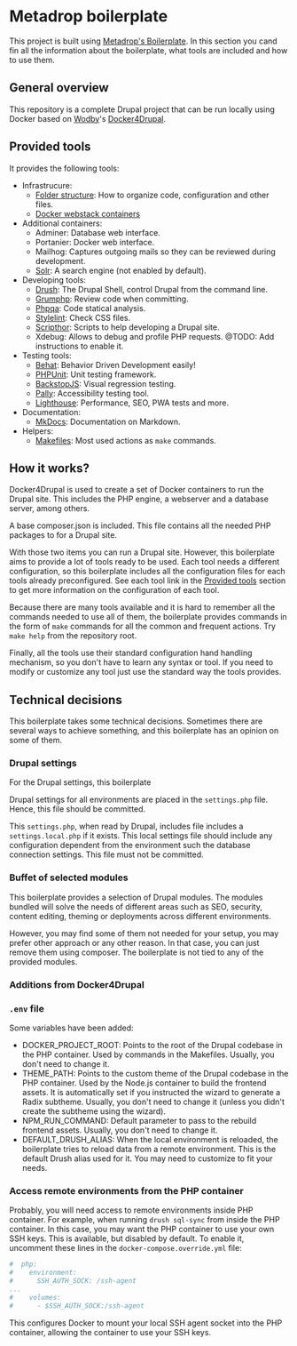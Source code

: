 # Metadrop boilerplate

This project is built using [Metadrop's Boilerplate](https://github.com/Metadrop/drupal-boilerplate). In this section you cand fin all the information about the boilerplate, what tools are included and how to use them.



## General overview

This repository is a complete Drupal project that can be run locally using Docker based on [Wodby](https://wodby.com/)'s [Docker4Drupal](https://wodby.com/docs/1.0/stacks/drupal/local/).



## Provided tools

It provides the following tools:

  - Infrastrucure:
    - [Folder structure](folders.md): How to organize code, configuration and other files.
    - [Docker webstack containers](containers.md)
  - Additional containers:
    - Adminer: Database web interface.
    - Portanier: Docker web interface.
    - Mailhog: Captures outgoing mails so they can be reviewed during development.
    - [Solr](solr.md): A search engine (not enabled by default).
  - Developing tools:
    - [Drush](drush.md): The Drupal Shell, control Drupal from the command line.
    - [Grumphp](grumphp.md): Review code when committing.
    - [Phpqa](phpqa.md): Code statical analysis.
    - [Stylelint](stylelint.md): Check CSS files.
    - [Scripthor](scripthor.md): Scripts to help developing a Drupal site.
    - Xdebug: Allows to debug and profile PHP requests. @TODO: Add instructions to enable it.
  - Testing tools:
    - [Behat](behat.md): Behavior Driven Development easily!
    - [PHPUnit](phpunit.md): Unit testing framework.
    - [BackstopJS](backstopjs.md): Visual regression testing.
    - [Pally](pa11y.md): Accessibility testing tool.
    - [Lighthouse](lighthouse.md): Performance, SEO, PWA tests and more.
  - Documentation:
    - [MkDocs](mkdocs.md): Documentation on Markdown.
  - Helpers:
    - [Makefiles](makefiles.md): Most used actions as `make` commands.



## How it works?

Docker4Drupal is used to create a set of Docker containers to run the Drupal site. This includes the PHP engine, a webserver and a database server, among others.

A base composer.json is included. This file contains all the needed PHP packages to for a Drupal site.

With those two items you can run a Drupal site. However, this boilerplate aims to provide a lot of tools ready to be used. Each tool needs a different configuration, so this boilerplate includes all the configuration files for each tools already preconfigured. See each tool link in the [Provided tools](index.md#provided-tools) section to get more information on the configuration of each tool.

Because there are many tools available and it is hard to remember all the commands needed to use all of them, the boilerplate provides commands in the form of `make` commands for all the common and frequent actions. Try `make help` from the repository root.

Finally, all the tools use their standard configuration hand handling mechanism, so you don't have to learn any syntax or tool. If you need to modify or customize any tool just use the standard way the tools provides.


## Technical decisions

This boilerplate takes some technical decisions. Sometimes there are several ways to achieve something, and this boilerplate has an opinion on some of them.

### Drupal settings

For the Drupal settings, this boilerplate

Drupal settings for all environments are placed in the `settings.php` file. Hence, this file should be committed.

This `settings.php`, when read by Drupal, includes file includes a `settings.local.php` if it exists. This local settings file should include any configuration dependent from the environment such the database connection settings. This file must not be committed.

### Buffet of selected modules

This boilerplate provides a selection of Drupal modules. The modules bundled will solve the needs of different areas such as SEO, security, content editing, theming or deployments across different environments.

However, you may find some of them not needed for your setup, you may prefer other approach or any other reason. In that case, you can just remove them using composer. The boilerplate is not tied to any of the provided modules.

### Additions from Docker4Drupal

### `.env` file

Some variables have been added:

 - DOCKER_PROJECT_ROOT: Points to the root of the Drupal codebase in the PHP container. Used by commands in the Makefiles. Usually, you don't need to change it.
 - THEME_PATH: Points to the custom theme  of the Drupal codebase in the PHP container. Used by the Node.js container to build the frontend assets. It is automatically set if you instructed the wizard to generate a Radix subtheme. Usually, you don't need to change it (unless you didn't create the subtheme using the wizard).
 - NPM_RUN_COMMAND: Default parameter to pass to the rebuild frontend assets. Usually, you don't need to change it.
 - DEFAULT_DRUSH_ALIAS: When the local environment is reloaded, the boilerplate tries to reload data from a remote environment. This is the default Drush alias used for it. You may need to customize to fit your needs.

### Access remote environments from the PHP container

Probably, you will need access to remote environments inside PHP container. For example, when running `drush sql-sync` from inside the PHP container. In this case, you may want the PHP container to use your own SSH keys. This is available, but disabled by default. To enable it, uncomment these lines in the `docker-compose.override.yml` file:

```yaml
#  php:
#    environment:
#      SSH_AUTH_SOCK: /ssh-agent
...
#    volumes:
#      - $SSH_AUTH_SOCK:/ssh-agent
```

This configures Docker to mount your local SSH agent socket into the PHP container, allowing the container to use your SSH keys.
